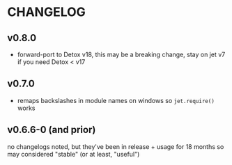 # CHANGELOG

## v0.8.0

- forward-port to Detox v18, this may be a breaking change, stay on jet v7 if you need Detox < v17

## v0.7.0

- remaps backslashes in module names on windows so `jet.require()` works

## v0.6.6-0 (and prior)

no changelogs noted, but they've been in release + usage for 18 months so may considered "stable"
(or at least, "useful")
